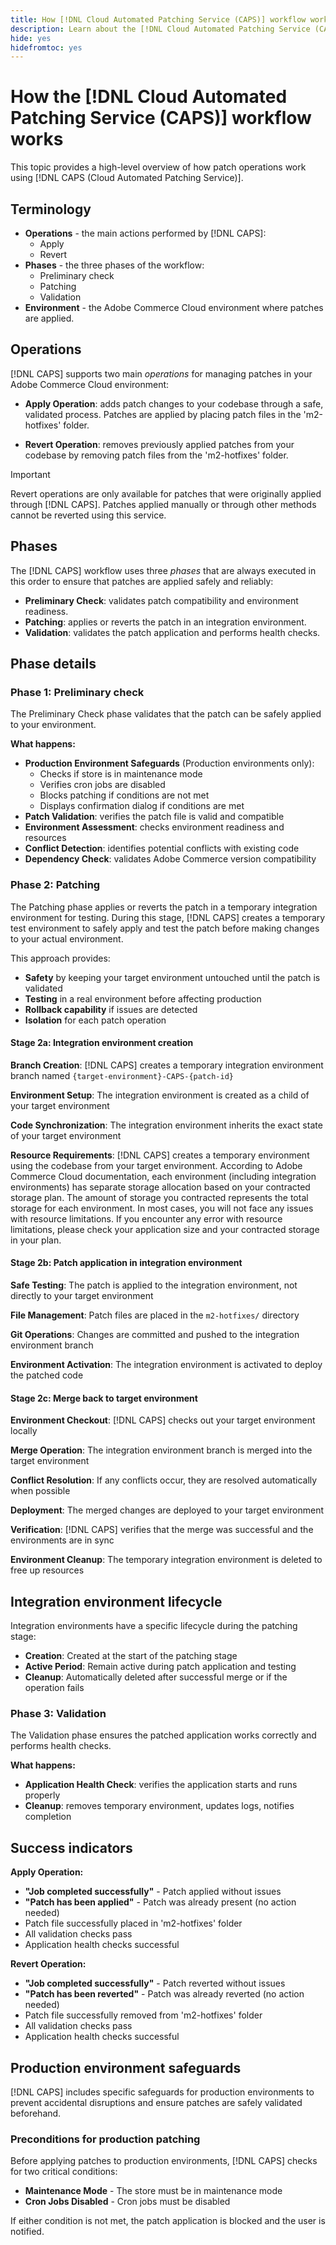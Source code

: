 ```yaml
---
title: How [!DNL Cloud Automated Patching Service (CAPS)] workflow works
description: Learn about the [!DNL Cloud Automated Patching Service (CAPS)] workflow process, including terminology, workflow phases, and operations for automated patch management.
hide: yes
hidefromtoc: yes
---
```

# How the [!DNL Cloud Automated Patching Service (CAPS)] workflow works

This topic provides a high-level overview of how patch operations work using [!DNL CAPS (Cloud Automated Patching Service)].

## Terminology

* **Operations** - the main actions performed by [!DNL CAPS]:
  * Apply
  * Revert
* **Phases** - the three phases of the workflow:
  * Preliminary check
  * Patching
  * Validation
* **Environment** - the Adobe Commerce Cloud environment where patches are applied.

## Operations

[!DNL CAPS] supports two main *operations* for managing patches in your Adobe Commerce Cloud environment:

* **Apply Operation**: adds patch changes to your codebase through a safe, validated process. Patches are applied by placing patch files in the 'm2-hotfixes' folder.

* **Revert Operation**: removes previously applied patches from your codebase by removing patch files from the 'm2-hotfixes' folder.

>[!IMPORTANT]
>
>Revert operations are only available for patches that were originally applied through [!DNL CAPS]. Patches applied manually or through other methods cannot be reverted using this service.

## Phases

The [!DNL CAPS] workflow uses three *phases* that are always executed in this order to ensure that patches are applied safely and reliably:

* **Preliminary Check**: validates patch compatibility and environment readiness.
* **Patching**: applies or reverts the patch in an integration environment.
* **Validation**: validates the patch application and performs health checks.

## Phase details

### Phase 1: Preliminary check

The Preliminary Check phase validates that the patch can be safely applied to your environment.

**What happens:**

* **Production Environment Safeguards** (Production environments only):
  * Checks if store is in maintenance mode
  * Verifies cron jobs are disabled
  * Blocks patching if conditions are not met
  * Displays confirmation dialog if conditions are met
* **Patch Validation**: verifies the patch file is valid and compatible
* **Environment Assessment**: checks environment readiness and resources
* **Conflict Detection**: identifies potential conflicts with existing code
* **Dependency Check**: validates Adobe Commerce version compatibility

### Phase 2: Patching

The Patching phase applies or reverts the patch in a temporary integration environment for testing. During this stage, [!DNL CAPS] creates a temporary test environment to safely apply and test the patch before making changes to your actual environment.

This approach provides:

* **Safety** by keeping your target environment untouched until the patch is validated
* **Testing** in a real environment before affecting production  
* **Rollback capability** if issues are detected
* **Isolation** for each patch operation

#### Stage 2a: Integration environment creation

**Branch Creation**: [!DNL CAPS] creates a temporary integration environment branch named `{target-environment}-CAPS-{patch-id}`

**Environment Setup**: The integration environment is created as a child of your target environment

**Code Synchronization**: The integration environment inherits the exact state of your target environment

**Resource Requirements**: [!DNL CAPS] creates a temporary environment using the codebase from your target environment. According to Adobe Commerce Cloud documentation, each environment (including integration environments) has separate storage allocation based on your contracted storage plan. The amount of storage you contracted represents the total storage for each environment. In most cases, you will not face any issues with resource limitations. If you encounter any error with resource limitations, please check your application size and your contracted storage in your plan.

#### Stage 2b: Patch application in integration environment

**Safe Testing**: The patch is applied to the integration environment, not directly to your target environment

**File Management**: Patch files are placed in the `m2-hotfixes/` directory

**Git Operations**: Changes are committed and pushed to the integration environment branch

**Environment Activation**: The integration environment is activated to deploy the patched code

#### Stage 2c: Merge back to target environment

**Environment Checkout**: [!DNL CAPS] checks out your target environment locally

**Merge Operation**: The integration environment branch is merged into the target environment

**Conflict Resolution**: If any conflicts occur, they are resolved automatically when possible

**Deployment**: The merged changes are deployed to your target environment

**Verification**: [!DNL CAPS] verifies that the merge was successful and the environments are in sync

**Environment Cleanup**: The temporary integration environment is deleted to free up resources

## Integration environment lifecycle

Integration environments have a specific lifecycle during the patching stage:

* **Creation**: Created at the start of the patching stage
* **Active Period**: Remain active during patch application and testing
* **Cleanup**: Automatically deleted after successful merge or if the operation fails

### Phase 3: Validation

The Validation phase ensures the patched application works correctly and performs health checks.

**What happens:**

* **Application Health Check**: verifies the application starts and runs properly
* **Cleanup**: removes temporary environment, updates logs, notifies completion

## Success indicators

**Apply Operation:**

* **"Job completed successfully"** - Patch applied without issues
* **"Patch has been applied"** - Patch was already present (no action needed)
* Patch file successfully placed in 'm2-hotfixes' folder
* All validation checks pass
* Application health checks successful

**Revert Operation:**

* **"Job completed successfully"** - Patch reverted without issues
* **"Patch has been reverted"** - Patch was already reverted (no action needed)
* Patch file successfully removed from 'm2-hotfixes' folder
* All validation checks pass
* Application health checks successful

## Production environment safeguards

[!DNL CAPS] includes specific safeguards for production environments to prevent accidental disruptions and ensure patches are safely validated beforehand.

### Preconditions for production patching

Before applying patches to production environments, [!DNL CAPS] checks for two critical conditions:

* **Maintenance Mode** - The store must be in maintenance mode
* **Cron Jobs Disabled** - Cron jobs must be disabled

If either condition is not met, the patch application is blocked and the user is notified.
